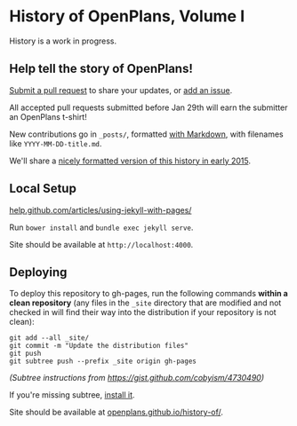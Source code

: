 # History of OpenPlans, Volume I

History is a work in progress. 

## Help tell the story of OpenPlans! 

[Submit a pull request](https://help.github.com/articles/creating-a-pull-request/) 
to share your updates, or [add an issue](https://github.com/openplans/history-of/issues).

All accepted pull requests submitted before Jan 29th will earn the submitter an OpenPlans t-shirt! 

New contributions go in `_posts/`, formatted [with Markdown](https://help.github.com/articles/github-flavored-markdown/), with filenames like `YYYY-MM-DD-title.md`.

We'll share a [nicely formatted version of this history in early 2015](http://blog.openplans.org/2014/12/whats-next-for-openplans-in-2015/).


## Local Setup

[help.github.com/articles/using-jekyll-with-pages/](https://help.github.com/articles/using-jekyll-with-pages/)

Run `bower install` and `bundle exec jekyll serve`.

Site should be available at `http://localhost:4000`.


## Deploying

To deploy this repository to gh-pages, run the following commands **within a
clean repository** (any files in the `_site` directory that are modified and
not checked in will find their way into the distribution if your repository 
is not clean):

    git add --all _site/
    git commit -m "Update the distribution files"
    git push
    git subtree push --prefix _site origin gh-pages

*(Subtree instructions from https://gist.github.com/cobyism/4730490)*

If you're missing subtree, [install it](http://engineeredweb.com/blog/how-to-install-git-subtree/).

Site should be available at [openplans.github.io/history-of/](http://openplans.github.io/history-of/).
